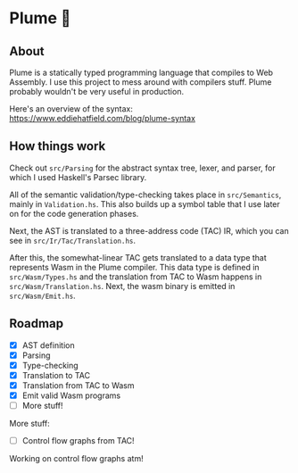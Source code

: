 # Plume 🦚

## About
Plume is a statically typed programming language that compiles to Web Assembly. I use this project to mess around with compilers stuff. Plume probably wouldn't be very useful in production.

Here's an overview of the syntax: https://www.eddiehatfield.com/blog/plume-syntax

## How things work
Check out `src/Parsing` for the abstract syntax tree, lexer, and parser, for which I 
used Haskell's Parsec library.

All of the semantic validation/type-checking takes place in `src/Semantics`, 
mainly in `Validation.hs`. This also builds up a symbol table that I use later on for the code generation phases.

Next, the AST is translated to a three-address code (TAC) IR, which you can see in 
`src/Ir/Tac/Translation.hs`.

After this, the somewhat-linear TAC gets translated to a data type that represents Wasm in the Plume compiler. 
This data type is defined in `src/Wasm/Types.hs` and the translation from TAC to Wasm happens in `src/Wasm/Translation.hs`. 
Next, the wasm binary is emitted in `src/Wasm/Emit.hs`. 

## Roadmap

- [X] AST definition
- [X] Parsing 
- [X] Type-checking 
- [X] Translation to TAC
- [X] Translation from TAC to Wasm
- [X] Emit valid Wasm programs
- [ ] More stuff!

More stuff:
- [ ] Control flow graphs from TAC!

Working on control flow graphs atm!
